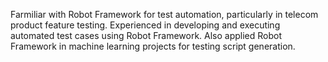 Farmiliar with Robot Framework for test automation, particularly in telecom product feature testing.  Experienced in developing and executing automated test cases using Robot Framework.  Also applied Robot Framework in machine learning projects for testing script generation.
